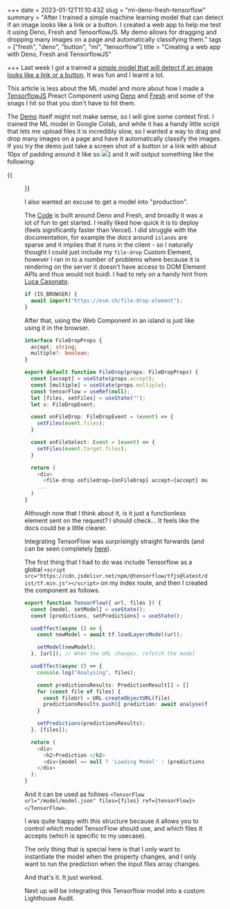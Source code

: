 +++
date = 2023-01-12T11:10:43Z
slug = "ml-deno-fresh-tensorflow"
summary = "After I trained a simple machine learning model that can detect if an image looks like a link or a button. I created a web app to help me test it using Deno, Fresh and TensorflowJS. My demo allows for dragging and dropping many images on a page and automatically classifying them."
tags = ["fresh", "deno", "button", "ml", "tensorflow"]
title = "Creating a web app with Deno, Fresh and TensorflowJS"

+++
Last week I got a trained a [simple model that will detect if an image looks like a link or a button](https://paul.kinlan.me/training-the-button-detector-ml-model/). It was fun and I learnt a lot.

This article is less about the ML model and more about how I made a [TensorflowJS](https://www.tensorflow.org/js) Preact Component using [Deno](https://deno.land/) and [Fresh](https://fresh.deno.dev/) and some of the snags I hit so that you don't have to hit them.

The [Demo](https://is-it-a-button-web-app.deno.dev/) itself might not make sense, so I will give some context first. I trained the ML model in Google Colab, and while it has a handy little script that lets me upload files it is incredibly slow, so I wanted a way to drag and drop many images on a page and have it automatically classify the images. If you try the demo just take a screen shot of a button or a link with about 10px of padding around it like so ![](/images/2023-01-13-screenshot-2023-01-13-at-20-48-55.png)) and it will output something like the following:


{{<figure alt="The output of the ML model" src="/images/2023-01-13-screenshot-2023-01-13-at-20-49-55.png">}}

I also wanted an excuse to get a model into "production".

The [Code](https://github.com/PaulKinlan/is-it-a-button-web-app) is built around Deno and Fresh, and broadly it was a lot of fun to get started. I really liked how quick it is to deploy (feels significantly faster than Vercel). I did struggle with the documentation, for example the docs around `islands` are sparse and it implies that it runs in the client - so I naturally thought I could just include my `file-drop` Custom Element, however I ran in to a number of problems where because it is rendering on the server it doesn't have access to DOM Element APIs and thus would not buidl. I had to rely on a handy hint from [Luca Casonato](https://twitter.com/lcasdev/status/1610648881402105856).

```JavaScript
if (IS_BROWSER) {
  await import("https://esm.sh/file-drop-element");
}
```

After that, using the Web Component in an island is just like using it in the browser.

```TypeScript
interface FileDropProps {
  accept: string;
  multiple?: boolean;
}

export default function FileDrop(props: FileDropProps) {
  const [accept] = useState(props.accept);
  const [multiple] = useState(props.multiple);
  const tensorFlow = useRef(null);
  let [files, setFiles] = useState("");
  let x: FileDropEvent;

  const onFileDrop: FileDropEvent = (event) => {
    setFiles(event.files);
  }

  const onFileSelect: Event = (event) => {
    setFiles(event.target.files);
  }

  return (
    <div>
      <file-drop onfiledrop={onFileDrop} accept={accept} multiple={multiple}>
	...
  )
}
```
Although now that I think about it, is it just a functionless element sent on the request? I should check... It feels like the docs could be a little clearer.

Integrating TensorFlow was surprisingly straight forwards (and can be seen completely [here](https://github.com/PaulKinlan/is-it-a-button-web-app/blob/main/components/TensorFlow.tsx)).

The first thing that I had to do was include Tensorflow as a global `<script src="https://cdn.jsdelivr.net/npm/@tensorflow/tfjs@latest/dist/tf.min.js"></script>` on my index route, and then I created the component as follows.

```TypeScript
export function TensorFlow({ url, files }) {
  const [model, setModel] = useState();
  const [predictions, setPredictions] = useState();

  useEffect(async () => {
    const newModel = await tf.loadLayersModel(url);

    setModel(newModel);
  }, [url]); // When the URL changes, refetch the model

  useEffect(async () => {
    console.log("Analysing", files);

    const predictionsResults: PredictionResult[] = []
    for (const file of files) {
      const fileUrl = URL.createObjectURL(file)
      predictionsResults.push({ prediction: await analyse(fileUrl, model), fileUrl });
    }

    setPredictions(predictionsResults);
  }, [files]);

  return (
    <div>
      <h2>Prediction </h2>
      <div>{model == null ? 'Loading Model' : (predictions != null) ? renderPredictions(predictions) : ''}</div>
    </div>
  );
}
```

And it can be used as follows `<TensorFlow url="/model/model.json" files={files} ref={tensorFlow}></TensorFlow>`.

I was quite happy with this structure because it allows you to control which model TensorFlow should use, and which files it accepts (which is specific to my usecase).

The only thing that is special here is that I only want to instantiate the model when the property changes, and I only want to run the prediction when the input files array changes.

And that's it. It just worked.

Next up will be integrating this Tensorflow model into a custom Lighthouse Audit.
